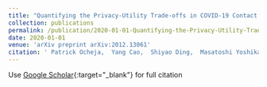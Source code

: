 ```yaml
---
title: "Quantifying the Privacy-Utility Trade-offs in COVID-19 Contact Tracing Apps"
collection: publications
permalink: /publication/2020-01-01-Quantifying-the-Privacy-Utility-Trade-offs-in-COVID-19-Contact-Tracing-Apps
date: 2020-01-01
venue: 'arXiv preprint arXiv:2012.13061'
citation: ' Patrick Ocheja,  Yang Cao,  Shiyao Ding,  Masatoshi Yoshikawa, &quot;Quantifying the Privacy-Utility Trade-offs in COVID-19 Contact Tracing Apps.&quot; arXiv preprint arXiv:2012.13061, 2020.'
---
```

Use [Google Scholar](https://scholar.google.com/scholar?q=Quantifying+the+Privacy+Utility+Trade+offs+in+COVID+19+Contact+Tracing+Apps){:target="_blank"} for full citation